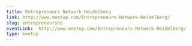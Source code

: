 ```yaml
---
title: Entrepreneurs Network Heidelberg
link: http://www.meetup.com/Entrepreneurs-Network-Heidelberg/
slug: entrepreneurshd
eventLink:  http://www.meetup.com/Entrepreneurs-Network-Heidelberg/
type: meetup
---
```

